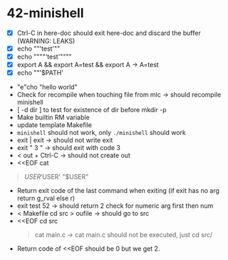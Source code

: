 # 42-minishell

+ [X] Ctrl-C in here-doc should exit here-doc and discard the buffer (WARNING: LEAKS)
+ [X] echo ""'test'""
+ [X] echo """"'test'""""
+ [X] export A && export A=test && export A -> A=test
+ [X] echo ""'$PATH'
+ "e"cho "hello		world"
+ Check for recompile when touching file from mlc -> should recompile minishell
+ [ -d dir ] to test for existence of dir before mkdir -p
+ Make builtin RM variable
+ update template Makefile
+ `minishell` should not work, only `./minishell` should work
+ exit | exit -> should not write exit
+ exit "  3  " -> should exit with code 3
+ <<EOF in cat > out  + Ctrl-C -> should not create out
+ <<EOF cat
> $USER
> '$USER'
> "$USER"
+ Return exit code of the last command when exiting (if exit has no arg return g_rval else r)
+ exit test 52 -> should return 2 check for numeric arg first then num
+ < Makefile cd src > oufile -> should go to src
+ <<EOF cd src
  > cat main.c
  -> cat main.c should not be executed, just cd src/
+ Return code of <<EOF should be 0 but we get 2.
